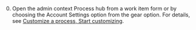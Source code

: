0. Open the admin context Process hub from a work item form or by choosing the Account Settings option from the gear option. For details, see [Customize a process, Start customizing](../process/customize-process.md#start-customizing).

<!---

<ol>
<li>
<p>To start, open the Process hub within the admin context. The steps differ depending on which navigation experience you are using.</p>
 
<div style="background-color: #f2f0ee;padding-top:10px;padding-bottom:10px;">

<ul class="nav nav-pills" style="padding-right:15px;padding-left:15px;padding-bottom:5px;vertical-align:top;font-size:18px;">
<li style="float:left;" data-toggle="collapse" data-target="#open-admin">Open the Process page in the admin context</li>
<li style="float: right;"><a style="max-width: 374px;min-width: 120px;vertical-align: top;background-color:#AEAEAE;margin: 0px 0px 0px 8px;min-width:90px;color: #fff;border: solid 2px #AEAEAE;border-radius: 0;padding: 2px 6px 0px 6px;outline-style:none;height:32px;font-size:14px;font-weight:400" data-toggle="pill" href="#old-nav">Old navigation</a></li>
<li class="active" style="float: right"><a style="max-width: 374px;min-width: 120px;vertical-align: top;background-color:#007acc;margin: 0px 0px 0px 0px;min-width:90px;color: #fff;border: solid 2px #007acc;border-radius: 0;padding: 2px 6px 0px 6px;outline-style:none;height:32px;font-size:14px;font-weight:400" data-toggle="pill" href="#new-nav">New navigation enabled</a></li>

</ul>
 
<div id="open-admin" class="tab-content collapse in fade" style="background-color: #ffffff;margin-left:5px;margin-right:5px;padding: 5px 5px 5px 5px;">

<div id="old-nav" class="tab-pane fade"> 

<p>To open the admin context from the user context, click the ![](../_img/icons/gear_icon.png) gear Settings icon.</p> 

![Open admin context](../process/_img/team-services-open-admin-context.png) 

<p>Click the account name to open the collection-level settings, and then open the Process tab. </p> 
 
![Web portal admin settings links](../_shared/_img/web-portal-admin-process-hub-old-nav.png)



</div>

<div id="new-nav" class="tab-pane fade in active"> 

<blockquote>**Tip**:  To enable or disable the new navigation experience, open your user account menu. For more information, see [Work in the web portal, Admin context](../../connect/work-web-portal.md#admin-context).  </blockquote>

<p>Choose the Account settings option from the project/team menu.</p>

<img src="../../connect/_img/web-portal-open-account-settings-new-nav.png" alt="Web portal, new nav, open account settings" style="border: 2px solid #C3C3C3;" />

<p>Click Process. </p> 

<img src="../_shared/_img/web-portal-admin-process-hub-new-nav.png" alt="Web portal, Account menu, Turn on new navigation selection" style="border: 2px solid #C3C3C3;" />  



</div>


</div>
</div> 


<li><p>Choose the inherited process you want to customize, and then click Work Item Types.</p>
<p>If you haven't created one yet, see [Create an inherited process](../process/manage-process.md#create-inherited-process).</p>
<p>Here we open Work Item Types for the MyAgile process.</p> 
<img src="../process/_img/cwit-open-process-wits.png" alt="Process page, WITs" style="border: 2px solid #C3C3C3;" />

</li>
</ol> 

-->